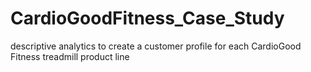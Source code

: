 # CardioGoodFitness_Case_Study
 descriptive analytics to create a customer profile for each CardioGood Fitness treadmill product line
